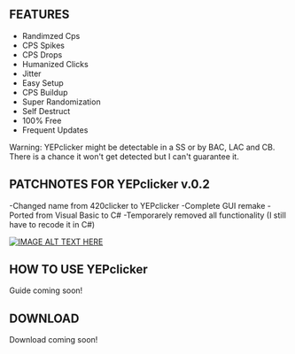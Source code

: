 ## FEATURES
+ Randimzed Cps
+ CPS Spikes
+ CPS Drops
+ Humanized Clicks
+ Jitter
+ Easy Setup
+ CPS Buildup
+ Super Randomization
+ Self Destruct
+ 100% Free
+ Frequent Updates

Warning: YEPclicker might be detectable in a SS or by BAC, LAC and CB. There is a chance it won't get detected but I can't guarantee it.

## PATCHNOTES FOR YEPclicker v.0.2

-Changed name from 420clicker to YEPclicker
-Complete GUI remake
-Ported from Visual Basic to C#
-Temporarely removed all functionality (I still have to recode it in C#)

[![IMAGE ALT TEXT HERE](https://img.youtube.com/vi/6xPk6EXajRY/0.jpg)](https://www.youtube.com/watch?v=6xPk6EXajRY)

## HOW TO USE YEPclicker

Guide coming soon!

## DOWNLOAD

Download coming soon!
